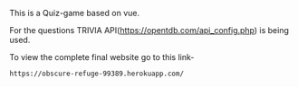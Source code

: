 
This is a Quiz-game based on vue.

For the questions TRIVIA API(https://opentdb.com/api_config.php) is being used.

To view the complete final website go to this link-

```
https://obscure-refuge-99389.herokuapp.com/

```



